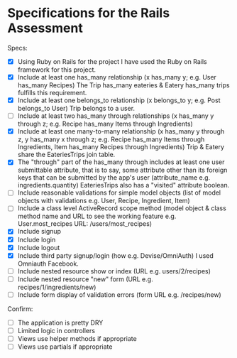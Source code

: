 # Specifications for the Rails Assessment

Specs:
- [x] Using Ruby on Rails for the project
I have used the Ruby on Rails framework for this project.
- [X] Include at least one has_many relationship (x has_many y; e.g. User has_many Recipes) 
The Trip has_many eateries & Eatery has_many trips fulfills this requirement.
- [X] Include at least one belongs_to relationship (x belongs_to y; e.g. Post belongs_to User)
Trip belongs to a user. 
- [ ] Include at least two has_many through relationships (x has_many y through z; e.g. Recipe has_many Items through Ingredients)
- [X] Include at least one many-to-many relationship (x has_many y through z, y has_many x through z; e.g. Recipe has_many Items through Ingredients, Item has_many Recipes through Ingredients)
Trip & Eatery share the EateriesTrips join table. 
- [X] The "through" part of the has_many through includes at least one user submittable attribute, that is to say, some attribute other than its foreign keys that can be submitted by the app's user (attribute_name e.g. ingredients.quantity)
EateriesTrips also has a "visited" attribute boolean.
- [ ] Include reasonable validations for simple model objects (list of model objects with validations e.g. User, Recipe, Ingredient, Item)
- [ ] Include a class level ActiveRecord scope method (model object & class method name and URL to see the working feature e.g. User.most_recipes URL: /users/most_recipes)
- [X] Include signup
- [X] Include login
- [X] Include logout
- [X] Include third party signup/login (how e.g. Devise/OmniAuth)
I used Omniauth Facebook.
- [ ] Include nested resource show or index (URL e.g. users/2/recipes)
- [ ] Include nested resource "new" form (URL e.g. recipes/1/ingredients/new)
- [ ] Include form display of validation errors (form URL e.g. /recipes/new)

Confirm:
- [ ] The application is pretty DRY
- [ ] Limited logic in controllers
- [ ] Views use helper methods if appropriate
- [ ] Views use partials if appropriate